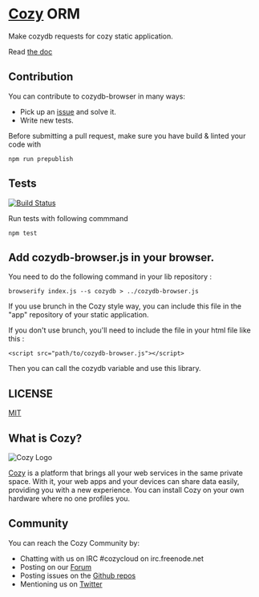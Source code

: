 # [Cozy](http://cozy.io) ORM

Make cozydb requests for cozy static application.

Read [the doc](http://cozy.github.io/cozy-db/doc/DOCINDEX.md.html)

## Contribution

You can contribute to cozydb-browser in many ways:

* Pick up an [issue](https://github.com/cozy/cozy-db/issues?state=open)
and solve it.
* Write new tests.

Before submitting a pull request, make sure you have
build & linted your code with

    npm run prepublish

## Tests

[![Build
Status](https://travis-ci.org/cozy/cozy-db.png?branch=master)](https://travis-ci.org/cozy/cozy-db)

Run tests with following commmand

    npm test

## Add cozydb-browser.js in your browser.

You need to do the following command in your lib repository :

	browserify index.js --s cozydb > ../cozydb-browser.js

If you use brunch in the Cozy style way, you can include this file in the "app" repository of your static application.

If you don't use brunch, you'll need to include the file in your html file like this :

	<script src="path/to/cozydb-browser.js"></script>

Then you can call the cozydb variable and use this library.
## LICENSE
[MIT](https://github.com/cozy/cozy-db/blob/master/LICENSE.md)

## What is Cozy?

![Cozy Logo](https://raw.github.com/cozy/cozy-setup/gh-pages/assets/images/happycloud.png)

[Cozy](http://cozy.io) is a platform that brings all your web services in the
same private space.  With it, your web apps and your devices can share data
easily, providing you
with a new experience. You can install Cozy on your own hardware where no one
profiles you.

## Community

You can reach the Cozy Community by:

* Chatting with us on IRC #cozycloud on irc.freenode.net
* Posting on our [Forum](https://forum.cozy.io/)
* Posting issues on the [Github repos](https://github.com/cozy/)
* Mentioning us on [Twitter](http://twitter.com/mycozycloud)
